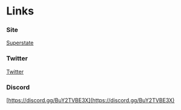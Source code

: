 # Links
### Site
[Superstate](https://Superstate.Exchange)

### Twitter
[Twitter](https://Twitter.com/0xSuperstate)

### Discord
[https://discord.gg/BuY2TVBE3X](https://discord.gg/BuY2TVBE3X)
